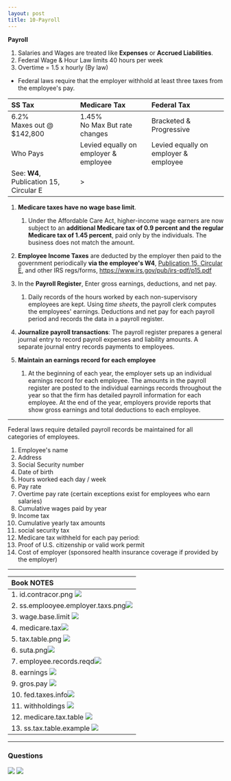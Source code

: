 ```yaml
---
layout: post
title: 10-Payroll
--- 
```



**Payroll**

1. Salaries and Wages are treated like **Expenses** or **Accrued Liabilities**.
2. Federal Wage & Hour Law limits 40 hours per week
3. Overtime = 1.5 x hourly (By law)

- Federal laws require that the employer withhold at least three taxes from the employee's pay.

|SS Tax|Medicare Tax|Federal Tax|
|:-|:-|:-|
|6.2%<br>Maxes out @ $142,800|1.45%<br>No Max But rate changes|Bracketed & Progressive|
|Who Pays|Levied equally on employer & employee|Levied equally on employer & employee|
|See: **W4**, Publication 15, Circular E|>||

1. **Medicare taxes have no wage base limit**. 
   1. Under the Affordable Care Act, higher-income wage earners are now subject to an **additional Medicare tax of 0.9 percent and the regular Medicare tax of 1.45 percent**, paid only by the individuals. The business does not match the amount.

2. **Employee Income Taxes** are deducted by the employer then paid to the government periodically **via the employee's W4**, [Publication 15, Circular E](_posts/2024-05-10-pub15.md), and other IRS regs/forms, https://www.irs.gov/pub/irs-pdf/p15.pdf

3. In the **Payroll Register**, Enter gross earnings, deductions, and net pay. 
   1. Daily records of the hours worked by each non-supervisory employees are kept. Using *time sheets*, the payroll clerk computes the employees' earnings. Deductions and net pay for each payroll period and records the data in a payroll register.

4. **Journalize payroll transactions**: The payroll register prepares a general journal entry to record payroll expenses and liability amounts. A separate journal entry records payments to employees.

5. **Maintain an earnings record for each employee** 
   1. At the beginning of each year, the employer sets up an individual earnings record for each employee. The amounts in the payroll register are posted to the individual earnings records throughout the year so that the firm has detailed payroll information for each employee. At the end of the year, employers provide reports that show gross earnings and total deductions to each employee.

---

Federal laws require detailed payroll records be maintained for all categories of employees. 

1. Employee's name 
2. Address 
3. Social Security number
4. Date of birth 
5. Hours worked each day / week 
6. Pay rate
7. Overtime pay rate (certain exceptions exist for employees who earn salaries)
8. Cumulative wages paid by year
9. Income tax
10. Cumulative yearly tax amounts
11. social security tax  
12. Medicare tax withheld for each pay period:
13. Proof of U.S. citizenship or valid work permit
14. Cost of employer (sponsored health insurance coverage if provided by the employer)

---

|Book NOTES|
|:-|
|1. id.contracor.png ![](/assets/mc-graw-accounting-course/chap10.payroll/1.id.contracor.png)|
|2. ss.emplooyee.employer.taxs.png![](/assets/mc-graw-accounting-course/chap10.payroll/2.ss.emplooyee.employer.taxs.png)|
|3. wage.base.limit ![](/assets/mc-graw-accounting-course/chap10.payroll/2.wage.base.limit.png)|
|4. medicare.tax![](/assets/mc-graw-accounting-course/chap10.payroll/4.medicare.tax.png)|
|5. tax.table.png ![](/assets/mc-graw-accounting-course/chap10.payroll/5.tax.table.png)|
|6. suta.png![](/assets/mc-graw-accounting-course/chap10.payroll/6.suta.png)|
|7. employee.records.reqd![](/assets/mc-graw-accounting-course/chap10.payroll/7.employee.records.reqd.png)|
|8. earnings ![](/assets/mc-graw-accounting-course/chap10.payroll/8.earnings.png)|
|9.  gros.pay ![](/assets/mc-graw-accounting-course/chap10.payroll/9.gros.pay.png)|
|10. fed.taxes.info![](/assets/mc-graw-accounting-course/chap10.payroll/11.fed.taxes.info.png)|
|11. withholdings ![](/assets/mc-graw-accounting-course/chap10.payroll/12.withholdings.png)|
|12. medicare.tax.table ![](/assets/mc-graw-accounting-course/chap10.payroll/medicare.tax.table.png)|
|13. ss.tax.table.example ![](/assets/mc-graw-accounting-course/chap10.payroll/ss.tax.table.example.png)|

---

### Questions

![](/assets/mc-graw-accounting-course/chap10.payroll/c%20hap10.section1a.q.png)
![](/assets/mc-graw-accounting-course/chap10.payroll/chap10.sectiojn1b.q.png)